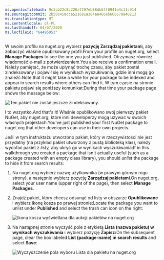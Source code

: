 ```yaml
---
ms.openlocfilehash: 9c3cb22c8c220a7297eb88db6ff0941e4c11c914
ms.sourcegitcommit: 2b50c450cca521681a384aa466ab666679a40213
ms.translationtype: MT
ms.contentlocale: pl-PL
ms.lasthandoff: 04/07/2020
ms.locfileid: "64495953"
---
```

<span data-ttu-id="025f1-101">W swoim profilu na nuget.org wybierz **pozycję Zarządzaj pakietami,** aby zobaczyć właśnie opublikowany profil.</span><span class="sxs-lookup"><span data-stu-id="025f1-101">From your profile on nuget.org, select **Manage Packages** to see the one you just published.</span></span> <span data-ttu-id="025f1-102">Otrzymasz również wiadomość e-mail z potwierdzeniem.</span><span class="sxs-lookup"><span data-stu-id="025f1-102">You also receive a confirmation email.</span></span> <span data-ttu-id="025f1-103">Należy pamiętać, że może upłynąć trochę czasu, aby pakiet został zindeksowany i pojawił się w wynikach wyszukiwania, gdzie inni mogą go znaleźć.</span><span class="sxs-lookup"><span data-stu-id="025f1-103">Note that it might take a while for your package to be indexed and appear in search results where others can find it.</span></span> <span data-ttu-id="025f1-104">W tym czasie na stronie pakietu pojawi się poniższy komunikat:</span><span class="sxs-lookup"><span data-stu-id="025f1-104">During that time your package page shows the message below:</span></span>

![Ten pakiet nie został jeszcze zindeksowany.](../media/QS_Create-03-NotIndexed.png)

<span data-ttu-id="025f1-107">I to wszystko.</span><span class="sxs-lookup"><span data-stu-id="025f1-107">And that's it!</span></span> <span data-ttu-id="025f1-108">Właśnie opublikowano swój pierwszy pakiet NuGet, aby nuget.org, które inni deweloperzy mogą używać w swoich własnych projektach.</span><span class="sxs-lookup"><span data-stu-id="025f1-108">You've just published your first NuGet package to nuget.org that other developers can use in their own projects.</span></span>

<span data-ttu-id="025f1-109">Jeśli w tym instruktażu utworzono pakiet, który w rzeczywistości nie jest przydatny (na przykład pakiet utworzony z pustą biblioteką klas), należy wycofać pakiet z *listy,* aby ukryć go w wynikach wyszukiwania:</span><span class="sxs-lookup"><span data-stu-id="025f1-109">If in this walkthrough you created a package that isn't actually useful (such as a package created with an empty class library), you should *unlist* the package to hide it from search results:</span></span>

1. <span data-ttu-id="025f1-110">Na nuget.org wybierz nazwę użytkownika (w prawym górnym rogu strony), a następnie wybierz pozycję **Zarządzaj pakietami**.</span><span class="sxs-lookup"><span data-stu-id="025f1-110">On nuget.org, select your user name (upper right of the page), then select **Manage Packages**.</span></span>

1. <span data-ttu-id="025f1-111">Znajdź pakiet, który chcesz odsunąć od listy w obszarze **Opublikowane** i wybierz ikonę kosza po prawej stronie:</span><span class="sxs-lookup"><span data-stu-id="025f1-111">Locate the package you want to unlist under **Published** and select the trash can icon on the right:</span></span>

    ![Ikona kosza wyświetlana dla aukcji pakietów na nuget.org](../media/qs_create-vs-03-trash-can.png)

1. <span data-ttu-id="025f1-113">Na następnej stronie wyczyść pole z etykietą **Lista (nazwa pakietu) w wynikach wyszukiwania** i wybierz pozycję **Zapisz:**</span><span class="sxs-lookup"><span data-stu-id="025f1-113">On the subsequent page, clear the box labeled **List (package-name) in search results** and select **Save**:</span></span>

    ![Wyczyszczenie pola wyboru Lista dla pakietu na nuget.org](../media/qs_create-vs-04-unlist.png)